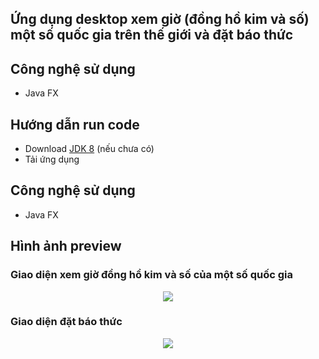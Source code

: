 ## Ứng dụng desktop xem giờ (đồng hồ kim và số) một số quốc gia trên thế giới và đặt báo thức

## Công nghệ sử dụng
- Java FX

## Hướng dẫn run code
- Download [JDK 8](https://github.com/anhdh-gh?tab=repositories&type=public) (nếu chưa có)
- Tải ứng dụng

## Công nghệ sử dụng
- Java FX

## Hình ảnh preview
### Giao diện xem giờ đồng hồ kim và số của một số quốc gia
<p align="center">
  <img src="https://user-images.githubusercontent.com/79781308/173048493-0619a567-ebca-4ff5-9385-54f7fd3657aa.png" />
</p>

### Giao diện đặt báo thức
<p align="center">
  <img src="https://user-images.githubusercontent.com/79781308/173048399-edef5179-1983-4791-8a60-4475411967a1.png" />
</p>
